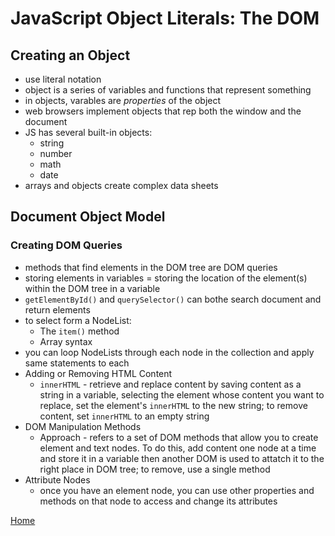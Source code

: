 # JavaScript Object Literals: The DOM

## Creating an Object
- use literal notation
- object is a series of variables and functions that represent something
- in objects, varables are *properties* of the object
- web browsers implement objects that rep both the window and the document
- JS has several built-in objects:
  - string
  - number
  - math
  - date
- arrays and objects create complex data sheets

## Document Object Model

### Creating DOM Queries
- methods that find elements in the DOM tree are DOM queries
- storing elements in variables = storing the location of the element(s) within the DOM tree in a variable
- `getElementById()` and `querySelector()` can bothe search document and return elements
- to select form a NodeList:
  - The `item()` method
  - Array syntax
- you can loop NodeLists through each node in the collection and apply same statements to each
- Adding or Removing HTML Content
  - `innerHTML` - retrieve and replace content by saving content as a string in a variable, selecting the element whose content you want to replace, set the element's `innerHTML` to the new string; to remove content, set `innerHTML` to an empty string
- DOM Manipulation Methods
  - Approach - refers to a set of DOM methods that allow you to create element and text nodes. To do this, add content one node at a time and store it in a variable then another DOM is used to attatch it to the right place in DOM tree; to remove, use a single method
- Attribute Nodes
  - once you have an element node, you can use other properties and methods on that node to access and change its attributes

[Home](reading-notes.md) 